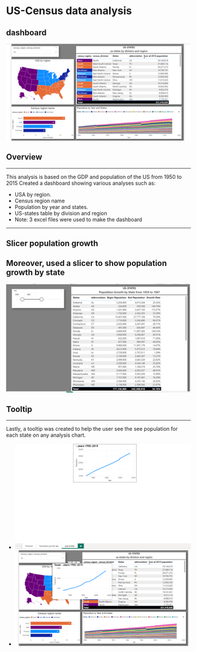 # US-Census data analysis 

## dashboard
<img src="dashboard.png"/>


## Overview
---
This analysis is based on the GDP and population of the US from 1950 to 2015
Created a dashboard showing various analyses such as:
- USA by region.
- Census region name
- Population by year and states.
- US-states table by division and region
- Note: 3 excel files were used to make the dashboard

--- 
## Slicer population growth 
Moreover, used a slicer to show population growth by state
---
<img src= "Screenshot (432).png"/>


## Tooltip 
---
Lastly, a tooltip was created to help the user see the see population for each state on any analysis chart.
- <img src="Screenshot (433).png"/>
- <img src="Screenshot (434).png"/>


